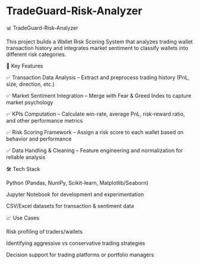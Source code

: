 # TradeGuard-Risk-Analyzer
📊 TradeGuard-Risk-Analyzer

This project builds a Wallet Risk Scoring System that analyzes trading wallet transaction history and integrates market sentiment to classify wallets into different risk categories.

🔑 Key Features

✅ Transaction Data Analysis – Extract and preprocess trading history (PnL, size, direction, etc.)

✅ Market Sentiment Integration – Merge with Fear & Greed Index to capture market psychology

✅ KPIs Computation – Calculate win-rate, average PnL, risk-reward ratio, and other performance metrics

✅ Risk Scoring Framework – Assign a risk score to each wallet based on behavior and performance

✅ Data Handling & Cleaning – Feature engineering and normalization for reliable analysis

🛠️ Tech Stack

Python (Pandas, NumPy, Scikit-learn, Matplotlib/Seaborn)

Jupyter Notebook for development and experimentation

CSV/Excel datasets for transaction & sentiment data

📈 Use Cases

Risk profiling of traders/wallets

Identifying aggressive vs conservative trading strategies

Decision support for trading platforms or portfolio managers
